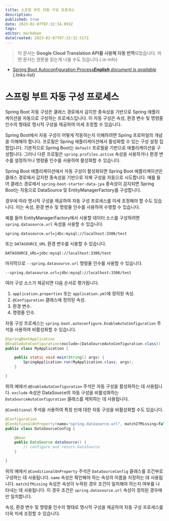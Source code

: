```yaml
---
title: 스프링 부트 자동 구성 프로세스
description: 
published: true
date: 2023-02-07T07:32:34.093Z
tags: 
editor: markdown
dateCreated: 2023-02-07T07:32:32.517Z
---
```


> 이 문서는 **Google Cloud Translation API를 사용해 자동 번역**되었습니다.
어떤 문서는 원문을 읽는게 나을 수도 있습니다.{.is-info}



- [Spring Boot Autoconfiguration Process***English** document is available*](/en/Knowledge-base/Spring-Boot/spring-boot-autoconfiguration-process)
{.links-list}


# 스프링 부트 자동 구성 프로세스

Spring Boot 자동 구성은 클래스 경로에서 감지한 종속성을 기반으로 Spring 애플리케이션을 자동으로 구성하는 프로세스입니다. 이 자동 구성은 속성, 환경 변수 및 명령줄 인수의 형태로 명시적 구성을 제공하여 미세 조정할 수 있습니다.

Spring Boot에서 자동 구성이 어떻게 작동하는지 이해하려면 Spring 프로파일의 개념을 이해해야 합니다. 프로필은 Spring 애플리케이션에서 활성화할 수 있는 구성 설정 집합입니다. 기본적으로 Spring Boot는 `default` 프로필을 기반으로 애플리케이션을 구성합니다. 그러나 다른 프로필은 `spring.profiles.active` 속성을 사용하거나 환경 변수를 설정하거나 명령줄 인수를 사용하여 활성화할 수 있습니다.

Spring Boot 애플리케이션에서 자동 구성이 활성화되면 Spring Boot 애플리케이션은 클래스 경로에서 감지한 종속성을 기반으로 자체 구성을 자동으로 시도합니다. 예를 들어 클래스 경로에서 `spring-boot-starter-data-jpa` 종속성이 감지되면 Spring Boot는 자동으로 DataSource 및 EntityManagerFactory를 구성합니다.

경우에 따라 명시적 구성을 제공하여 자동 구성 프로세스를 미세 조정해야 할 수도 있습니다. 이는 속성, 환경 변수 및 명령줄 인수를 사용하여 수행할 수 있습니다.

예를 들어 EntityManagerFactory에서 사용할 데이터 소스를 구성하려면 `spring.datasource.url` 속성을 사용할 수 있습니다.

```properties
spring.datasource.url=jdbc:mysql://localhost:3306/test
```

또는 `DATASOURCE_URL` 환경 변수를 사용할 수 있습니다.

```
DATASOURCE_URL=jdbc:mysql://localhost:3306/test
```

마지막으로 `--spring.datasource.url` 명령줄 인수를 사용할 수 있습니다.

```
--spring.datasource.url=jdbc:mysql://localhost:3306/test
```

여러 구성 소스가 제공되면 다음 순서로 평가됩니다.

1. `application.properties` 또는 `application.yml`에 정의된 속성.
2. `@Configuration` 클래스에 정의된 속성.
3. 환경 변수.
4. 명령줄 인수.

자동 구성 프로세스는 `spring.boot.autoconfigure.EnableAutoConfiguration` 주석을 사용하여 비활성화할 수 있습니다.

```java
@SpringBootApplication
@EnableAutoConfiguration(exclude={DataSourceAutoConfiguration.class})
public class MyApplication {

    public static void main(String[] args) {
        SpringApplication.run(MyApplication.class, args);
    }

}
```

위의 예에서 `@EnableAutoConfiguration` 주석은 자동 구성을 활성화하는 데 사용됩니다. `exclude` 속성은 DataSource의 자동 구성을 비활성화하는 `DataSourceAutoConfiguration` 클래스를 제외하는 데 사용됩니다.

`@Conditional` 주석을 사용하여 특정 빈에 대한 자동 구성을 비활성화할 수도 있습니다.

```java
@Configuration
@ConditionalOnProperty(name="spring.datasource.url", matchIfMissing=false)
public class DataSourceConfig {

    @Bean
    public DataSource dataSource() {
        // configure and return DataSource
    }

}
```

위의 예에서 `@ConditionalOnProperty` 주석은 `DataSourceConfig` 클래스를 조건부로 구성하는 데 사용됩니다. `name` 속성은 확인해야 하는 속성의 이름을 지정하는 데 사용됩니다. `matchIfMissing` 속성은 속성이 누락된 경우 조건이 일치해야 하는지 여부를 나타내는 데 사용됩니다. 이 경우 조건은 `spring.datasource.url` 속성이 정의된 경우에만 일치합니다.

속성, 환경 변수 및 명령줄 인수의 형태로 명시적 구성을 제공하여 자동 구성 프로세스를 더욱 미세 조정할 수 있습니다.